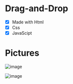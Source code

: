 # Drag-and-Drop
 - [x] Made with Html
 - [x] Css
 - [x] JavaScipt
 
# Pictures
![image](https://user-images.githubusercontent.com/63013756/83183071-a6925780-a0fd-11ea-876d-c0ab82be41d2.png)

![image](https://user-images.githubusercontent.com/63013756/83182980-89f61f80-a0fd-11ea-8aaf-a173922299be.png)

